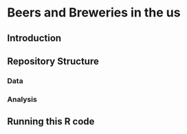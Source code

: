 # Beers and Breweries in the us

## Introduction

## Repository Structure
### Data
### Analysis

## Running this R code

